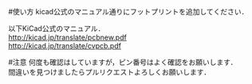 #使い方
  kicad公式のマニュアル通りにフットプリントを追加してください．  
  
  以下KiCad公式のマニュアル．  
  http://kicad.jp/translate/pcbnew.pdf  
  http://kicad.jp/translate/cvpcb.pdf
  
#注意
  何度も確認はしていますが，ピン番号はよく確認をお願いします．  
  間違いを見つけましたらプルリクエストよろしくお願いします．
